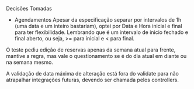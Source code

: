 Decisões Tomadas

- Agendamentos
Apesar da especificação separar por intervalos de 1h (uma data e um inteiro bastariam), optei por Data e Hora inicial e final para ter flexibilidade.  Lembrando que é um intervalo de inicio fechado e final aberto, ou seja, >= para inicial e < para final.

O teste pediu edição de reservas apenas da semana atual para frente, mantive a regra, mas vale o questionamento se é do dia atual em diante ou na semana mesmo.

A validação de data máxima de alteração está fora do validate para não atrapalhar integrações futuras, devendo ser chamada pelos controllers.  
